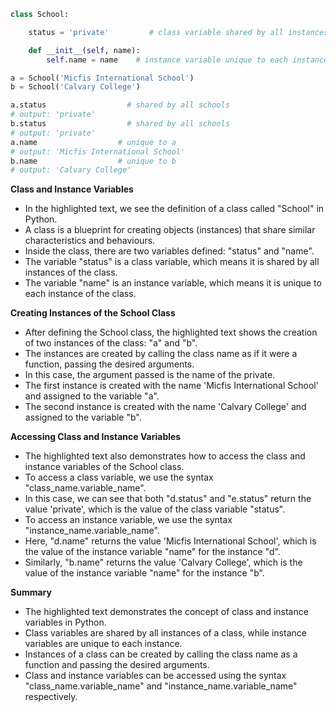 ```python
class School:

    status = 'private'         # class variable shared by all instances

    def __init__(self, name):
        self.name = name    # instance variable unique to each instance

a = School('Micfis International School')
b = School('Calvary College')

a.status                  # shared by all schools
# output: 'private'
b.status                  # shared by all schools
# output: 'private'
a.name                  # unique to a
# output: 'Micfis International School'
b.name                  # unique to b
# output: 'Calvary College'
```

**Class and Instance Variables**

- In the highlighted text, we see the definition of a class called "School" in Python.
- A class is a blueprint for creating objects (instances) that share similar characteristics and behaviours.
- Inside the class, there are two variables defined: "status" and "name".
- The variable "status" is a class variable, which means it is shared by all instances of the class.
- The variable "name" is an instance variable, which means it is unique to each instance of the class.

**Creating Instances of the School Class**

- After defining the School class, the highlighted text shows the creation of two instances of the class: "a" and "b".
- The instances are created by calling the class name as if it were a function, passing the desired arguments.
- In this case, the argument passed is the name of the private.
- The first instance is created with the name 'Micfis International School' and assigned to the variable "a".
- The second instance is created with the name 'Calvary College' and assigned to the variable "b".

**Accessing Class and Instance Variables**

- The highlighted text also demonstrates how to access the class and instance variables of the School class.
- To access a class variable, we use the syntax "class_name.variable_name".
- In this case, we can see that both "d.status" and "e.status" return the value 'private', which is the value of the class variable "status".
- To access an instance variable, we use the syntax "instance_name.variable_name".
- Here, "d.name" returns the value 'Micfis International School', which is the value of the instance variable "name" for the instance "d".
- Similarly, "b.name" returns the value 'Calvary College', which is the value of the instance variable "name" for the instance "b".

**Summary**

- The highlighted text demonstrates the concept of class and instance variables in Python.
- Class variables are shared by all instances of a class, while instance variables are unique to each instance.
- Instances of a class can be created by calling the class name as a function and passing the desired arguments.
- Class and instance variables can be accessed using the syntax "class_name.variable_name" and "instance_name.variable_name" respectively.